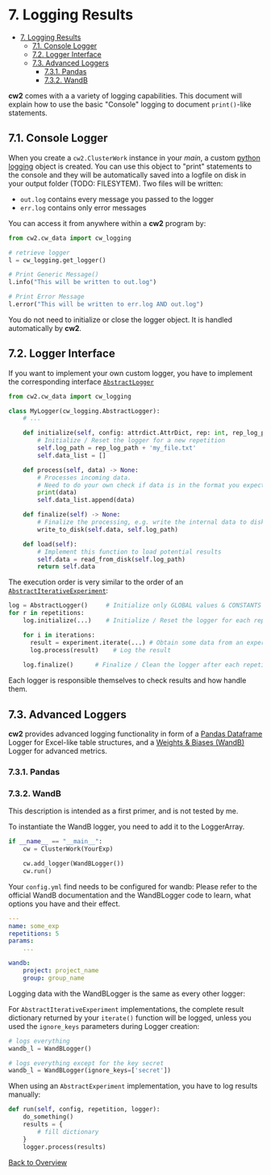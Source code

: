 # 7. Logging Results

- [7. Logging Results](#7-logging-results)
  - [7.1. Console Logger](#71-console-logger)
  - [7.2. Logger Interface](#72-logger-interface)
  - [7.3. Advanced Loggers](#73-advanced-loggers)
    - [7.3.1. Pandas](#731-pandas)
    - [7.3.2. WandB](#732-wandb)

**cw2** comes with a a variety of logging capabilities. This document will explain how to use the basic "Console" logging to document `print()`-like statements.

## 7.1. Console Logger
When you create a `cw2.ClusterWork` instance in your _main_, a custom [python logging](https://docs.python.org/3/howto/logging.html) object is created. You can use this object to "print" statements to the console and they will be automatically saved into a logfile on disk in your output folder (TODO: FILESYTEM). Two files will be written:

- `out.log` contains every message you passed to the logger
- `err.log` contains only error messages

You can access it from anywhere within a **cw2** program by:

```python
from cw2.cw_data import cw_logging

# retrieve logger
l = cw_logging.get_logger()

# Print Generic Message()
l.info("This will be written to out.log")

# Print Error Message
l.error("This will be written to err.log AND out.log")
```

You do not need to initialize or close the logger object. It is handled automatically by **cw2**.

## 7.2. Logger Interface
If you want to implement your own custom logger, you have to implement the corresponding interface [`AbstractLogger`](../cw2/cw_data/cw_logging.py)

```Python
from cw2.cw_data import cw_logging

class MyLogger(cw_logging.AbstractLogger):
    # ...

    def initialize(self, config: attrdict.AttrDict, rep: int, rep_log_path: str):
        # Initialize / Reset the logger for a new repetition
        self.log_path = rep_log_path + 'my_file.txt'
        self.data_list = []

    def process(self, data) -> None:
        # Processes incoming data.
        # Need to do your own check if data is in the format you expect.
        print(data)
        self.data_list.append(data)

    def finalize(self) -> None:
        # Finalize the processing, e.g. write the internal data to disk and close all writers
        write_to_disk(self.data, self.log_path)

    def load(self):
        # Implement this function to load potential results
        self.data = read_from_disk(self.log_path)
        return self.data
```

The execution order is very similar to the order of an [`AbstractIterativeExperiment`](../cw2/experiment.py):

```Python
log = AbstractLogger()     # Initialize only GLOBAL values & CONSTANTS
for r in repetitions:
    log.initialize(...)    # Initialize / Reset the logger for each repetition.

    for i in iterations:
      result = experiment.iterate(...) # Obtain some data from an experiment
      log.process(result)    # Log the result
    
    log.finalize()      # Finalize / Clean the logger after each repetition
```
Each logger is responsible themselves to check results and how handle them.


## 7.3. Advanced Loggers
**cw2** provides advanced logging functionality in form of a [Pandas Dataframe](https://pandas.pydata.org/) Logger for Excel-like table structures, and a [Weights & Biases (WandB)](https://wandb.ai/site) Logger for advanced metrics.
### 7.3.1. Pandas
### 7.3.2. WandB
This description is intended as a first primer, and is not tested by me.

To instantiate the WandB logger, you need to add it to the LoggerArray.

```Python
if __name__ == "__main__":
    cw = ClusterWork(YourExp)

    cw.add_logger(WandBLogger())
    cw.run()
```

Your `config.yml` find needs to be configured for wandb:
Please refer to the official WandB documentation and the WandBLogger code to learn, what options you have and their effect.

```yaml
---
name: some_exp
repetitions: 5
params:
    ...

wandb:
    project: project_name
    group: group_name
```

Logging data with the WandBLogger is the same as every other logger:

For `AbstractIterativeExperiment` implementations, the complete result dictionary returned by your `iterate()` function will be logged, unless you used the `ignore_keys` parameters during Logger creation:

```Python
# logs everything
wandb_l = WandBLogger()

# logs everything except for the key secret
wandb_l = WandBLogger(ignore_keys=['secret'])
```

When using an `AbstractExperiment` implementation, you have to log results manually:

```Python
def run(self, config, repetition, logger):
    do_something()
    results = {
        # fill dictionary
    }
    logger.process(results)
```



[Back to Overview](./)